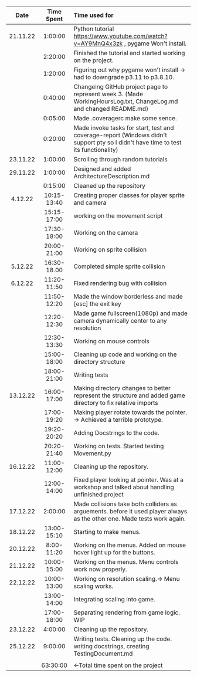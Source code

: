 |Date|Time Spent|Time used for|
| :---: | :---: | :--- |
|21.11.22|1:00:00|Python tutorial https://www.youtube.com/watch?v=AY9MnQ4x3zk , pygame Won't install.|
||2:20:00|Finished the tutorial and started working on the project.|
||1:20:00|Figuring out why pygame won't install -> had to downgrade p3.11 to p3.8.10.|
||0:40:00|Changeing GitHub project page to represent week 3. (Made WorkingHoursLog.txt, ChangeLog.md and changed README.md)|
||0:05:00|Made .coveragerc make some sence.|
||0:20:00|Made invoke tasks for start, test and coverage-report (Windows didn't support pty so I didn't have time to test its functionality)|
|23.11.22|1:00:00|Scrolling through random tutorials|
|29.11.22|1:00:00|Designed and added ArchitectureDescription.md|
||0:15:00|Cleaned up the repository|
|4.12.22|10:15-13:40|Creating proper classes for player sprite and camera|
||15:15-17:00|working on the movement script|
||17:30-18:00|Working on the camera|
||20:00-21:00|Working on sprite collision|
|5.12.22|16:30-18.00|Completed simple sprite collision|
|6.12.22|11:20-11:50|Fixed rendering bug with collision|
||11:50-12:20|Made the window borderless and made [esc] the exit key|
||12:20-12:30|Made game fullscreen(1080p) and made camera dynamically center to any resolution|
||12:30-13:30|Working on mouse controls|
||15:00-18:00|Cleaning up code and working on the directory structure|
||18:00-21:00|Writing tests|
|13.12.22|16:00-17:00|Making directory changes to better represent the structure and added game directory to fix relative imports|
||17:00-19:20|Making player rotate towards the pointer. -> Achieved a terrible prototype.|
||19:20-20:20|Adding Docstrings to the code.|
||20:20-21:40|Working on tests. Started testing Movement.py|
|16.12.22|11:00-12:00|Cleaning up the repository.|
||12:00-14:00|Fixed player looking at pointer. Was at a workshop and talked about handling unfinished project|
|17.12.22|2:00:00|Made collisions take both colliders as arguements. before it used player always as the other one. Made tests work again.|
|18.12.22|13:00-15:10|Starting to make menus.|
|20.12.22|8:00-11:20|Working on the menus. Added on mouse hover light up for the buttons.|
|21.12.22|10:00-15:00|Working on the menus. Menu controls work now properly.|
|22.12.22|10:00-13:00|Working on resolution scaling.-> Menu scaling works.|
||13:00-14:00|Integrating scaling into game.|
||17:00-18:00|Separating rendering from game logic. WIP|
|23.12.22|4:00:00|Cleaning up the repository.|
|25.12.22|9:00:00|Writing tests. Cleaning up the code. writing docstrings, creating TestingDocument.md|
||||
||63:30:00|<-Total time spent on the project|
